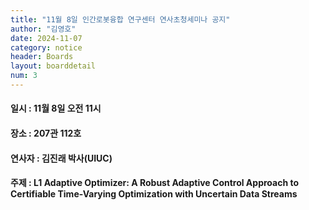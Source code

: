 ```yaml
---
title: "11월 8일 인간로봇융합 연구센터 연사초청세미나 공지"
author: "김영호"
date: 2024-11-07
category: notice
header: Boards
layout: boarddetail
num: 3
---
```


#### 일시 : 11월 8일 오전 11시
#### 장소 : 207관 112호
#### 연사자 : 김진래 박사(UIUC)
#### 주제 : L1 Adaptive Optimizer: A Robust Adaptive Control Approach to Certifiable Time-Varying Optimization with Uncertain Data Streams

